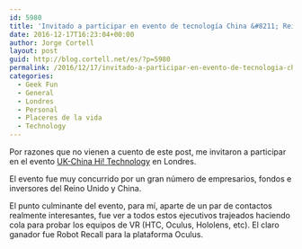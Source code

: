 ```yaml
---
id: 5980
title: 'Invitado a participar en evento de tecnología China &#8211; Reino Unido'
date: 2016-12-17T16:23:04+00:00
author: Jorge Cortell
layout: post
guid: http://blog.cortell.net/es/?p=5980
permalink: /2016/12/17/invitado-a-participar-en-evento-de-tecnologia-china-reino-unido/
categories:
  - Geek Fun
  - General
  - Londres
  - Personal
  - Placeres de la vida
  - Technology
---
```

 

Por razones que no vienen a cuento de este post, me invitaron a participar en el evento [UK-China Hi! Technology](http://www.cocoon-networks.com/in-the-press/inaugural-china-uk-hi-technology-festival-marks-launch-of-innovation-centre/) en Londres.

El evento fue muy concurrido por un gran número de empresarios, fondos e inversores del Reino Unido y China.

El punto culminante del evento, para mí, aparte de un par de contactos realmente interesantes, fue ver a todos estos ejecutivos trajeados haciendo cola para probar los equipos de VR (HTC, Oculus, Hololens, etc). El claro ganador fue Robot Recall para la plataforma Oculus.